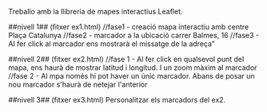 Treballo amb la llibreria de mapes interactius Leaflet.

##nivell 1## (fitxer ex1.html)
//fase1 - creació mapa interactiu amb centre Plaça Catalunya
//fase2 - marcador a la ubicació carrer Balmes, 16
//fase3 - Al fer click al marcador ens mostrarà el missatge de la adreça"

##nivell 2## (fitxer ex2.html)
//fase 1 - Al fer click en qualsevol punt del mapa, ens haurà de mostrar latitud i longitud. I un zoom màxim al marcador
//fase 2 - Al mpa només hi pot haver un únic marcador. Abans de posar un nou marcador s'haurà de netejar l'anterior

##nivell 3## (fitxer ex3.html)
Personalitzar els marcadors del ex2.